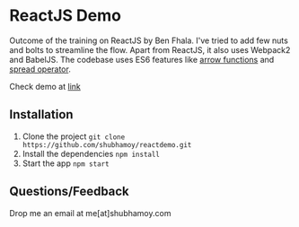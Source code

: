 # ReactJS Demo

Outcome of the training on ReactJS by Ben Fhala. I've tried to add few nuts and bolts to streamline the flow. Apart from ReactJS, it also uses Webpack2 and BabelJS. The codebase uses ES6 features like [arrow functions](https://developer.mozilla.org/en/docs/Web/JavaScript/Reference/Functions/Arrow_functions) and [spread operator](https://developer.mozilla.org/en/docs/Web/JavaScript/Reference/Operators/Spread_operator).

Check demo at [link](http://react.shubhamoy.com/)

## Installation
1. Clone the project `git clone https://github.com/shubhamoy/reactdemo.git`
2. Install the dependencies `npm install`
3. Start the app `npm start`

## Questions/Feedback
Drop me an email at me[at]shubhamoy.com